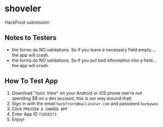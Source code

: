 # shoveler
HackFrost submission

## Notes to Testers
- the forms do NO validations. So if you leave a necessary field empty.... the app will crash.
- the forms do NO validations. So if you put bad information into a field... the app will crash.

## How To Test App  
1. Download "Ionic View" on your Android or iOS phone (we're not spending $$ on a dev account, this is our way around that)
2. Sign in with the email `hackfrost@mailinator.com` and password `hackywoo` 
3. Click `PREVIEW A SHARED APP`
4. Enter App ID `71056573`
5. Enjoy!

